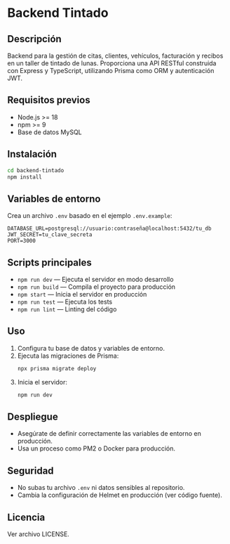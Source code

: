 # Backend Tintado

## Descripción

Backend para la gestión de citas, clientes, vehículos, facturación y recibos en un taller de tintado de lunas. Proporciona una API RESTful construida con Express y TypeScript, utilizando Prisma como ORM y autenticación JWT.

## Requisitos previos

- Node.js >= 18
- npm >= 9
- Base de datos MySQL

## Instalación

```bash
cd backend-tintado
npm install
```

## Variables de entorno

Crea un archivo `.env` basado en el ejemplo `.env.example`:

```env
DATABASE_URL=postgresql://usuario:contraseña@localhost:5432/tu_db
JWT_SECRET=tu_clave_secreta
PORT=3000
```

## Scripts principales

- `npm run dev` — Ejecuta el servidor en modo desarrollo
- `npm run build` — Compila el proyecto para producción
- `npm start` — Inicia el servidor en producción
- `npm run test` — Ejecuta los tests
- `npm run lint` — Linting del código

## Uso

1. Configura tu base de datos y variables de entorno.
2. Ejecuta las migraciones de Prisma:
   ```bash
   npx prisma migrate deploy
   ```
3. Inicia el servidor:
   ```bash
   npm run dev
   ```

## Despliegue

- Asegúrate de definir correctamente las variables de entorno en producción.
- Usa un proceso como PM2 o Docker para producción.

## Seguridad

- No subas tu archivo `.env` ni datos sensibles al repositorio.
- Cambia la configuración de Helmet en producción (ver código fuente).

## Licencia

Ver archivo LICENSE.
